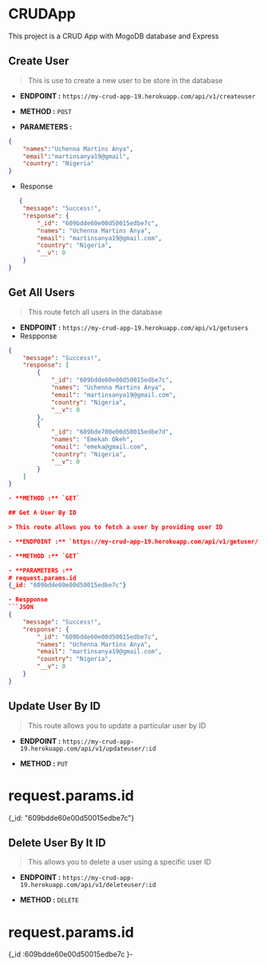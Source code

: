 # CRUDApp
This project is a CRUD App with MogoDB database and Express


## Create User

> This is use to create a new user to be store in the database
- **ENDPOINT :**   `https://my-crud-app-19.herokuapp.com/api/v1/createuser`

- **METHOD :** `POST`

- **PARAMETERS :**
```JSON
{
    "names":"Uchenna Martins Anya",
    "email":"martinsanya19@gmail",
    "country": "Nigeria"  
}

```
- Response

```JSON
   {
    "message": "Success!",
    "response": {
        "_id": "609bdde60e00d50015edbe7c",
        "names": "Uchenna Martins Anya",
        "email": "martinsanya19@gmail.com",
        "country": "Nigeria",
        "__v": 0
    }
}
```

## Get All Users
> This route fetch all users in the database

- **ENDPOINT :**  `https://my-crud-app-19.herokuapp.com/api/v1/getusers`
- Respponse
```JSON
{
    "message": "Success!",
    "response": [
        {
            "_id": "609bdde60e00d50015edbe7c",
            "names": "Uchenna Martins Anya",
            "email": "martinsanya19@gmail.com",
            "country": "Nigeria",
            "__v": 0
        },
        {
            "_id": "609bde700e00d50015edbe7d",
            "names": "Emekah Okeh",
            "email": "emeka@gmail.com",
            "country": "Nigeria",
            "__v": 0
        }
    ]
}

- **METHOD :** `GET`

## Get A User By ID

> This route allows you to fetch a user by providing user ID

- **ENDPOINT :** `https://my-crud-app-19.herokuapp.com/api/v1/getuser/:id`

- **METHOD :** `GET`

- **PARAMETERS :**
# request.params.id
{_id: "609bdde60e00d50015edbe7c"}

- Respponse
```JSON
{
    "message": "Success!",
    "response": {
        "_id": "609bdde60e00d50015edbe7c",
        "names": "Uchenna Martins Anya",
        "email": "martinsanya19@gmail.com",
        "country": "Nigeria",
        "__v": 0
    }
}

```
## Update User By ID
> This route allows you to update a particular user by ID

- **ENDPOINT :** `https://my-crud-app-19.herokuapp.com/api/v1/updateuser/:id`

- **METHOD :** `PUT`
# request.params.id
{_id: "609bdde60e00d50015edbe7c"}


## Delete User By It ID
> This allows you to delete a user using a specific user ID 
- **ENDPOINT :** `https://my-crud-app-19.herokuapp.com/api/v1/deleteuser/:id`

- **METHOD :** `DELETE`
# request.params.id
{_id :609bdde60e00d50015edbe7c }-